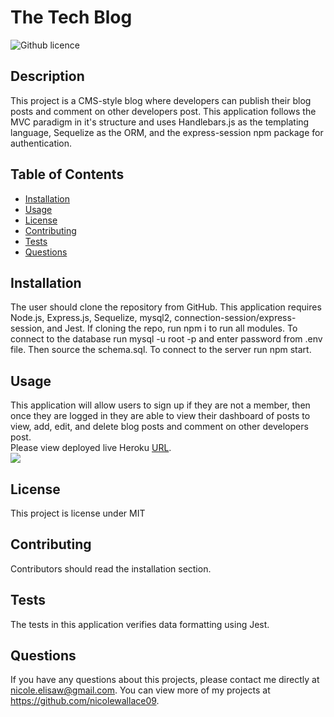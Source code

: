 # The Tech Blog 
![Github licence](http://img.shields.io/badge/license-MIT-blue.svg)

## Description 
This project is a CMS-style blog where developers can publish their blog posts and comment on other developers post. This application follows the MVC paradigm in it's structure and uses Handlebars.js as the templating language, Sequelize as the ORM, and the express-session npm package for authentication. 

## Table of Contents
* [Installation](#installation)
* [Usage](#usage)
* [License](#license)
* [Contributing](#contributing)
* [Tests](#tests)
* [Questions](#questions)

## Installation 
The user should clone the repository from GitHub. This application requires Node.js, Express.js, Sequelize, mysql2, connection-session/express-session, and  Jest. If cloning the repo, run npm i to run all modules. To connect to the database run mysql -u root -p and enter password from .env file. Then source the schema.sql. To connect to the server run npm start. 

## Usage 
This application will allow users to sign up if they are not a member, then once they are logged in they are able to view their dashboard of posts to view, add, edit, and delete blog posts and comment on other developers post. <br>
Please view deployed live Heroku [URL](https://dry-harbor-54501.herokuapp.com/).<br>
<img src="assets/images/screen.png">

## License 
This project is license under MIT

## Contributing 
Contributors should read the installation section. 

## Tests
The tests in this application verifies data formatting using Jest.  

## Questions
If you have any questions about this projects, please contact me directly at nicole.elisaw@gmail.com. You can view more of my projects at https://github.com/nicolewallace09.